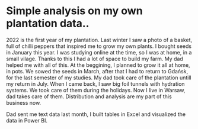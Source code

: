 # Simple analysis on my own plantation data..

2022 is the first year of my plantation. Last winter I saw a photo of a basket, full of chilli peppers that inspired me to grow my own plants.
I bought seeds in January this year. I was studying online at the time, so I was at home, in a small vilage. Thanks to this I had a lot of space to build my farm.
My dad helped me with all of this. At the beggining, I planned to grow it all at home, in pots. 
We sowed the seeds in March, after that I had to return to Gdańsk, for the last semester of my studies. My dad took care of the plantation untill my return in July.
When I came back, I saw big foil tunnels with hydration systems. We took care of them during the holidays. Now I live in Warsaw, dad takes care of them.
Distribution and analysis are my part of this business now. 

Dad sent me text data last month, I built tables in Excel and visualized the data in Power BI.

